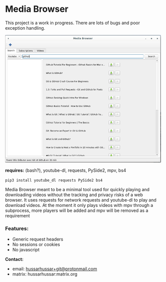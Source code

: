 # Media Browser
This project is a work in progress. There are lots of bugs and poor exception handling.


![screenshot](/resources/screen.png)

**requires:** (bash?), youtube-dl, requests, PySide2, mpv, bs4

``pip3 install youtube_dl requests PySide2 bs4``

Media Browser meant to be a minimal tool used for quickly playing and downloading videos without the tracking and privacy risks of a web browser. It uses requests for network requests and youtube-dl to play and download videos. At the moment it only plays videos with mpv through a subprocess, more players will be added and mpv will be removed as a requirement


### Features:
* Generic request headers
* No sessions or cookies
* No javascript

 **Contact:**
 
* email: hussarhussar+git@protonmail.com
* matrix: hussarhussar:matrix.org
